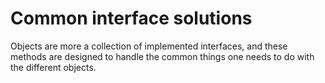 # Common interface solutions

Objects are more a collection of implemented interfaces, and these methods are designed to handle the common things one needs to do with the different objects.
